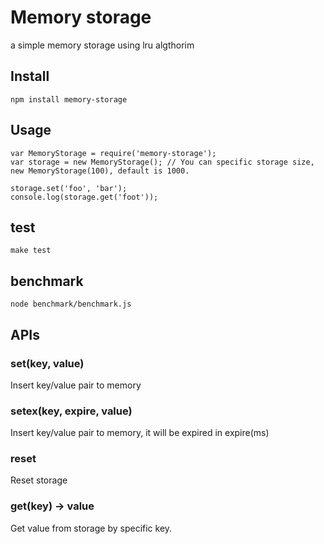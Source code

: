 Memory storage
==============

a simple memory storage using lru algthorim

## Install

```
npm install memory-storage
```

## Usage
```
var MemoryStorage = require('memory-storage');
var storage = new MemoryStorage(); // You can specific storage size, new MemoryStorage(100), default is 1000.

storage.set('foo', 'bar');
console.log(storage.get('foot'));
```

## test
	make test

## benchmark
	node benchmark/benchmark.js

## APIs

### set(key, value)
Insert key/value pair to memory

### setex(key, expire, value)
Insert key/value pair to memory, it will be expired in expire(ms)

### reset
Reset storage

### get(key) -> value
Get value from storage by specific key.